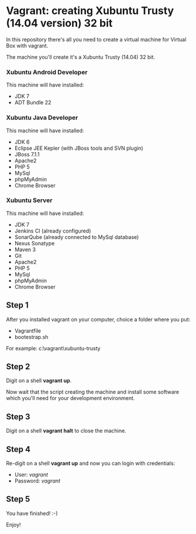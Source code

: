 Vagrant: creating Xubuntu Trusty (14.04 version) 32 bit 
=======

In this repository there's all you need to create a virtual machine for Virtual Box with vagrant.

The machine you'll create it's a Xubuntu Trusty (14.04) 32 bit.

### Xubuntu Android Developer

This machine will have installed:
* JDK 7
* ADT Bundle 22

### Xubuntu Java Developer

This machine will have installed:
* JDK 6
* Eclipse JEE Kepler (with JBoss tools and SVN plugin)
* JBoss 7.1.1
* Apache2
* PHP 5
* MySql
* phpMyAdmin
* Chrome Browser

### Xubuntu Server

This machine will have installed:
* JDK 7
* Jenkins CI (already configured)
* SonarQube (already connected to MySql database)
* Nexus Sonatype
* Maven 3
* Git
* Apache2
* PHP 5
* MySql
* phpMyAdmin
* Chrome Browser

## Step 1

After you installed vagrant on your computer, choice a folder where you put:
* Vagrantfile
* bootestrap.sh

For example: c:\vagrant\xubuntu-trusty

## Step 2

Digit on a shell **vagrant up**.

Now wait that the script creating the machine and install some software which you'll need for your development environment.

## Step 3

Digit on a shell **vagrant halt** to close the machine.

## Step 4

Re-digit on a shell **vagrant up** and now you can login with credentials:
* User: *vagrant*
* Password: *vagrant*

## Step 5

You have finished! :-)

Enjoy!
